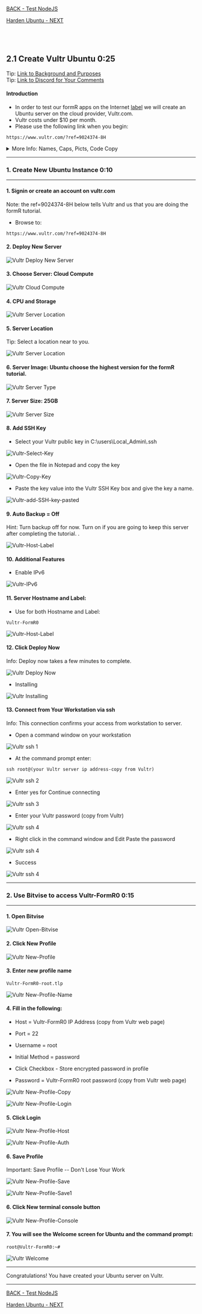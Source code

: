 <!-- ------------------------------------------------------------------------- -->

<div class="page-back">

[BACK - Test NodeJS](/Setup/fr0102_Test-Node.md)
</div><div class="page-next">

[Harden Ubuntu - NEXT](/Setup/fr0302_Setup-Hardening-Ubuntu.md)
</div><div style="margin-top:35px">&nbsp;</div>

<!-- ------------------------------------------------------------------------- -->

## 2.1 Create Vultr Ubuntu 0:25 <!-- {docsify-ignore} -->
<div class="notice-tip">
  <div class="notice-tip-header">
    Tip: <a href="../Setup/purposes/pfr0301_Setup-Vultr-Ubuntu.md" target="_blank">Link to Background and Purposes</a> 
  </div>  
</div>

<div class="notice-tip">
  <div class="notice-tip-header">
    Tip: <a href="https://discord.com/channels/928752444316483585/931217076885008495" target="_blank">Link to Discord for Your Comments</a> 
  </div>  
</div>

#### Introduction <!-- {docsify-ignore} -->
- In order to test our formR apps on the Internet [label](http://localhost:5502/#%2FSetup%2Ffr0302_Setup-Hardening-Ubuntu%3Fid%3D_5-uncomment-and-modify-note-use-your-down-arrow-to-find-these-items-they-are-near-the-bottom-of-the-file) we will create an Ubuntu server on the cloud provider, Vultr.com. 
- Vultr costs under $10 per month. 
- Please use the following link when you begin:

```
https://www.vultr.com/?ref=9024374-8H
```

<details class="details-style">
    <summary class="summary-style">
More Info: Names, Caps, Picts, Code Copy
    </summary>
    <div class="popup">

- In this tutorial please be careful to use the Exact Spelling and Capitalization. You will be using Windows, Unix and GitBash command prompts. Improper captialization will cause commands to fail. Some examples are: Local_Admin, myProject, repos, remotes and .ssh.

- This documentation was produced in 2021-2022. You will experience differences in some of the pictures due to the changes made over time by the developers of the softwares and web sites that are used.

- We recommend that you copy and paste code snippets from the documentation into your workstation/server. This will reduce the errors caused by hand typing.
Hover over the snippet and click copy, then paste as appropriate.

</div>
</details>


----
### 1. Create New Ubuntu Instance  0:10
----
#### 1. Signin or create an account on vultr.com 


<div class="notice-tip">
  <div class="notice-tip-header">
    Note: the ref=9024374-8H below tells Vultr and us that you are doing the formR tutorial.
  </div>  
</div>

- Browse to:

```
https://www.vultr.com/?ref=9024374-8H
```

#### 2. Deploy New Server 

![Vultr Deploy New Server](./images/fr0301-01_Vultr-Deploy-New-Server.png "Deploy New Server")

#### 3. Choose Server: Cloud Compute

![Vultr Cloud Compute](./images/fr0301-02_Vultr-Cloud-Compute.png "Cloud Compute")

#### 4. CPU and Storage

![Vultr Server Location](./images/fr0301-03_Vultr-Server-CPU.png "Server Location")

#### 5. Server Location

<div class="notice-tip">
  <div class="notice-tip-header">
    Tip: Select a location near to you.</a> 
  </div>
</div>

![Vultr Server Location](./images/fr0301-03_Vultr-Server-Location.png "Server Location")

#### 6. Server Image: Ubuntu choose the highest version for the formR tutorial.

![Vultr Server Type](./images/fr0301-04_Vultr-Server-Type.png "Server Type")

#### 7. Server Size: 25GB

![Vultr Server Size](./images/fr0301-05_Vultr-Server-Size.png "Server Size")

#### 8. Add SSH Key

- Select your Vultr public key in C:\users\Local_Admin\\.ssh

![Vultr-Select-Key](./images/fr0301-06_Vultr-Select-Key.png "Vultr-Select-Key")

- Open the file in Notepad and copy the key 

![Vultr-Copy-Key](./images/fr0301-06_Vultr-Copy-Key.png "Vultr-Copy-Key")

- Paste the key value into the Vultr SSH Key box and give the key a name.

![Vultr-add-SSH-key-pasted](./images/fr0301-06_Vultr-add-SSH-key-pasted.png "Vultr-add-SSH-key-pasted")

#### 9. Auto Backup = Off

<div class="notice-tip">
  <div class="notice-tip-header">
    Hint: Turn backup off for now. Turn on if you are going to keep this server after completing the tutorial.
.</a> 
  </div>
</div>

![Vultr-Host-Label](./images/fr0301-07_Vultr-Auto-Backup.png "Vultr-Host-Label")

#### 10. Additional Features

- Enable IPv6

![Vultr-IPv6](./images/fr0301-07_Vultr-IPv6.png "Vultr-IPv6")

#### 11. Server Hostname and Label: 

- Use for both Hostname and Label:

```
Vultr-FormR0 
```

![Vultr-Host-Label](./images/fr0301-07_Vultr-Host-Label.png "Vultr-Host-Label")


#### 12. Click Deploy Now

<div class="notice-tip">
  <div class="notice-tip-header">
    Info: Deploy now takes a few minutes to complete.</a> 
  </div>
</div>

![Vultr Deploy Now](./images/fr0301-07_Vultr-Deploy-Now.png "Deploy Now")

- Installing

![Vultr Installing](./images/fr0301-08_Vultr-Installing.png "Installing")

#### 13. Connect from Your Workstation via ssh

<div class="notice-tip">
  <div class="notice-tip-header">
    Info: This connection confirms your access from workstation to server.</a> 
  </div>
</div>

- Open a command window on your workstation

![Vultr ssh 1](./images/fr0301-09_Vultr-ssh1.png "Vultr ssh1")

- At the command prompt enter:

```
ssh root@(your Vultr server ip address-copy from Vultr)
```

![Vultr ssh 2](./images/fr0301-09_Vultr-ssh2.png "Vultr ssh2")

- Enter yes for Continue connecting

![Vultr ssh 3](./images/fr0301-09_Vultr-ssh3.png "Vultr ssh3")

- Enter your Vultr password (copy from Vultr)

![Vultr ssh 4](./images/fr0301-09_Vultr-ssh4.png "Vultr ssh4")

- Right click in the command window and Edit Paste the password

![Vultr ssh 4](./images/fr0301-09_Vultr-ssh5.png "Vultr ssh4")

- Success

![Vultr ssh 4](./images/fr0301-09_Vultr-ssh6.png "Vultr ssh4")

----
### 2. Use Bitvise to access Vultr-FormR0  0:15
----
#### 1. Open Bitvise

![Vultr Open-Bitvise](./images/fr0301-09_Vultr-Open-Bitvise.png "Vultr Open-Bitvise")

#### 2. Click New Profile

![Vultr New-Profile](./images/fr0301-09_Vultr-New-Profile.png "Vultr New-Profile")

#### 3. Enter new profile name

```
Vultr-FormR0-root.tlp
```

![Vultr New-Profile-Name](./images/fr0301-09_Vultr-New-Profile-Name.png "Vultr New-Profile-Name")

#### 4. Fill in the following:

- Host = Vultr-FormR0 IP Address (copy from Vultr web page)

- Port = 22

- Username = root

- Initial Method = password

- Click Checkbox - Store encrypted password in profile

- Password = Vultr-FormR0 root password (copy from Vultr web page)

![Vultr New-Profile-Copy](./images/fr0301-09_Vultr-New-Profile-Copy.png "Vultr New-Profile-Copy")

![Vultr New-Profile-Login](./images/fr0301-09_Vultr-New-Profile-Login.png "Vultr New-Profile-Login")

#### 5. Click Login

![Vultr New-Profile-Host](./images/fr0301-09_Vultr-New-Profile-Host.png "Vultr New-Profile-Host")

![Vultr New-Profile-Auth](./images/fr0301-09_Vultr-New-Profile-Auth.png "Vultr New-Profile-Auth")

#### 6. Save Profile

<div class="notice-warning">
  <div class="notice-warning-header">
    Important: Save Profile -- Don't Lose Your Work
  </div>
</div>  


![Vultr New-Profile-Save](./images/fr0301-09_Vultr-New-Profile-Save.png "Vultr New-Profile-Save")

![Vultr New-Profile-Save1](./images/fr0301-09_Vultr-New-Profile-Save1.png "Vultr New-Profile-Save1")



#### 6. Click New terminal console button

![Vultr New-Profile-Console](./images/fr0301-09_Vultr-New-Profile-Console-root.png "Vultr New-Profile-Console")

#### 7. You will see the Welcome screen for Ubuntu and the command prompt:

    root@Vultr-FormR0:~#

![Vultr Welcome](./images/fr0301-13_Vultr-Welcome.png "Welcome")

----
<div class="notice-success">
  <div class="notice-success-header">
    Congratulations! You have created your Ubuntu server on Vultr.
  </div>
</div>

----


<!-- ------------------------------------------------------------------------- -->

<div class="page-back">

[BACK - Test NodeJS](/Setup/fr0104_Test-Node.md)
</div><div class="page-next">

[Harden Ubuntu - NEXT](/Setup/fr0302_Setup-Hardening-Ubuntu.md)
</div>



